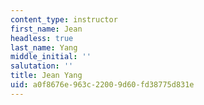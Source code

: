```yaml
---
content_type: instructor
first_name: Jean
headless: true
last_name: Yang
middle_initial: ''
salutation: ''
title: Jean Yang
uid: a0f8676e-963c-2200-9d60-fd38775d831e
---
```

